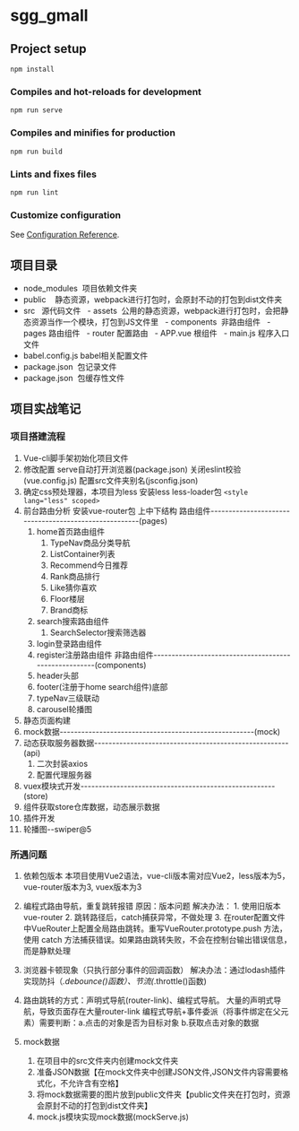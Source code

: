 # sgg_gmall

## Project setup
```
npm install
```

### Compiles and hot-reloads for development
```
npm run serve
```

### Compiles and minifies for production
```
npm run build
```

### Lints and fixes files
```
npm run lint
```

### Customize configuration
See [Configuration Reference](https://cli.vuejs.org/config/).

## 项目目录
- node_modules  项目依赖文件夹
- public    静态资源，webpack进行打包时，会原封不动的打包到dist文件夹
- src   源代码文件
  - assets  公用的静态资源，webpack进行打包时，会把静态资源当作一个模块，打包到JS文件里
  - components  非路由组件
  - pages   路由组件
  - router  配置路由
  - APP.vue 根组件
  - main.js 程序入口文件
- babel.config.js babel相关配置文件
- package.json  包记录文件
- package.json  包缓存性文件

## 项目实战笔记
### 项目搭建流程
1. Vue-cli脚手架初始化项目文件
2. 修改配置
    serve自动打开浏览器(package.json)
    关闭eslint校验(vue.config.js)
    配置src文件夹别名(jsconfig.json)
3. 确定css预处理器，本项目为less
   安装less less-loader包
   `<style lang="less" scoped>`
4. 前台路由分析
    安装vue-router包
    上中下结构
    路由组件------------------------------------------------------(pages)
      1. home首页路由组件
            1. TypeNav商品分类导航
            2. ListContainer列表
            3. Recommend今日推荐
            4. Rank商品排行
            5. Like猜你喜欢
            6. Floor楼层
            7. Brand商标
      2. search搜索路由组件
            1. SearchSelector搜索筛选器
      3. login登录路由组件
      4. register注册路由组件
    非路由组件------------------------------------------------------(components)
      5. header头部
      6. footer(注册于home search组件)底部
      7. typeNav三级联动
      8. carousel轮播图
5. 静态页面构建
6. mock数据------------------------------------------------------(mock)
7. 动态获取服务器数据------------------------------------------------------(api)
      1. 二次封装axios
      2. 配置代理服务器
8. vuex模块式开发------------------------------------------------------(store)
9. 组件获取store仓库数据，动态展示数据
10. 插件开发
   1. 轮播图--swiper@5
   

### 所遇问题
1. 依赖包版本
   本项目使用Vue2语法，vue-cli版本需对应Vue2，less版本为5，vue-router版本为3, vuex版本为3
   
2. 编程式路由导航，重复跳转报错
   原因：版本问题
   解决办法：
        1. 使用旧版本vue-router
        2. 跳转路径后，catch捕获异常，不做处理
        3. 在router配置文件中VueRouter上配置全局路由跳转。重写VueRouter.prototype.push 方法，使用 catch 方法捕获错误。如果路由跳转失败，不会在控制台输出错误信息，而是静默处理
   
3. 浏览器卡顿现象（只执行部分事件的回调函数）
   解决办法：通过lodash插件实现防抖（_.debounce()函数）、节流(_.throttle()函数)

4. 路由跳转的方式：声明式导航(router-link)、编程式导航。
   大量的声明式导航，导致页面存在大量router-link
   编程式导航+事件委派（将事件绑定在父元素）需要判断：a.点击的对象是否为目标对象    b.获取点击对象的数据

5. mock数据
   1. 在项目中的src文件夹内创建mock文件夹
   2. 准备JSON数据【在mock文件夹中创建JSON文件,JSON文件内容需要格式化，不允许含有空格】
   3. 将mock数据需要的图片放到public文件夹【public文件夹在打包时，资源会原封不动的打包到dist文件夹】
   4. mock.js模块实现mock数据(mockServe.js)